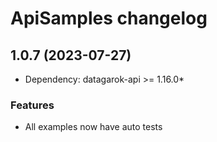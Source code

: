 # ApiSamples changelog

## 1.0.7 (2023-07-27)

* Dependency: datagarok-api >= 1.16.0*

### Features

* All examples now have auto tests 
